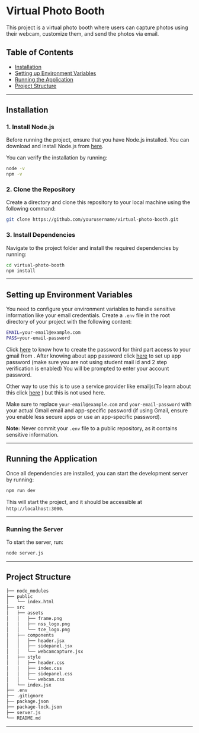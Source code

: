 
# Virtual Photo Booth

This project is a virtual photo booth where users can capture photos using their webcam, customize them, and send the photos via email.

## Table of Contents
- [Installation](#installation)
- [Setting up Environment Variables](#setting-up-environment-variables)
- [Running the Application](#running-the-application)
- [Project Structure](#project-structure)

---

## Installation

### 1. Install Node.js
Before running the project, ensure that you have Node.js installed. You can download and install Node.js from [here](https://nodejs.org/en/download/).

You can verify the installation by running:

```bash
node -v
npm -v
```

### 2. Clone the Repository
Create a directory and clone this repository to your local machine using the following command:

```bash
git clone https://github.com/yourusername/virtual-photo-booth.git
```

### 3. Install Dependencies
Navigate to the project folder and install the required dependencies by running:

```bash
cd virtual-photo-booth
npm install
```

---

## Setting up Environment Variables

You need to configure your environment variables to handle sensitive information like your email credentials. Create a `.env` file in the root directory of your project with the following content:

```bash
EMAIL=your-email@example.com
PASS=your-email-password
```

Click [here](https://support.google.com/accounts/answer/185833?hl=en) to know how to create the password for third part access to your gmail from .
After knowing about app password click [here](https://myaccount.google.com/apppasswords) to set up app password (make sure you are not using student mail id and 2 step verification is enabled)
You will be prompted to enter your account password.

Other way to use this is to use a service provider like emailjs(To learn about this click [here](https://www.emailjs.com/docs/) ) but this is not used here.

Make sure to replace `your-email@example.com` and `your-email-password` with your actual Gmail email and app-specific password (if using Gmail, ensure you enable less secure apps or use an app-specific password).

**Note:** Never commit your `.env` file to a public repository, as it contains sensitive information.

---

## Running the Application

Once all dependencies are installed, you can start the development server by running:

```bash
npm run dev
```

This will start the project, and it should be accessible at `http://localhost:3000`.

---

### Running the Server

To start the server, run:

```bash
node server.js
```

---

## Project Structure

```bash
├── node_modules
├── public
│   └── index.html
├── src
│   ├── assets
│   │   ├── frame.png
│   │   ├── nss_logo.png
│   │   └── tce_logo.png
│   ├── components
│   │   ├── header.jsx
│   │   ├── sidepanel.jsx
│   │   └── webcamcapture.jsx
│   ├── style
│   │   ├── header.css
│   │   ├── index.css
│   │   ├── sidepanel.css
│   │   └── webcam.css
│   └── index.jsx
├── .env
├── .gitignore
├── package.json
├── package-lock.json
├── server.js
└── README.md
```

---
